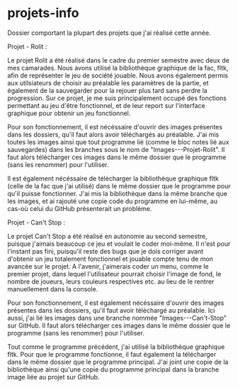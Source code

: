# projets-info
Dossier comportant la plupart des projets que j'ai réalisé cette année.

Projet - Rolit :

Le projet Rolit a été réalisé dans le cadre du premier semestre avec deux de mes camarades. Nous avons utilisé la bibliothèque graphique de la fac, fltk, afin de représenter le jeu de société jouable. Nous avons également permis aux utilsiateurs de choisir au préalable les paramètres de la partie, et également de la sauvegarder pour la rejouer plus tard sans perdre la progression. Sur ce projet, je me suis principalement occupé des fonctions permettant au jeu d'être fonctionnel, et de leur report sur l'interface graphique pour obtenir un jeu fonctionnel.

Pour son fonctionnement, il est nécéssaire d'ouvrir des images présentes dans les dossiers, qu'il faut alors avoir téléchargés au préalable. J'ai mis toutes les images ainsi que tout programme lié (comme le bloc notes lié aux sauvegardes) dans les branches sous le nom de "Images---Projet-Rolit". Il faut alors télécharger ces images dans le même dossier que le programme (sans les renommer) pour l'utiliser.

Il est également nécéssaire de télécharger la bibliothèque graphique fltk (celle de la fac que j'ai utilisé) dans le même dossier que le programme pour qu'il puisse fonctionner. J'ai mis la bibliothèque dans la même branche que les images, et ai rajouté une copie code du programme en lui-même, au cas-où celui du GitHub présenterait un problème.


Projet - Can't Stop :

Le projet Can't Stop a été réalisé en autonomie au second semestre, puisque j'aimais beaucoup ce jeu et voulait le coder moi-même. Il n'est pour l'instant pas fini, puisqu'il reste des bugs que je dois corriger avant d'obtenir un jeu totalement fonctionnel et jouable compte tenu de mon avancée sur le projet. A l'avenir, j'aimerais coder un menu, comme le premier projet, dans lequel l'utilisateur pourrait choisir l'image de fond, le nombre de joueurs, leurs couleurs respectives etc. au lieu de le rentrer manuellement dans la console.

Pour son fonctionnement, il est également nécéssaire d'ouvrir des images présentes dans les dossiers, qu'il faut avoir téléchargé au préalable. Ici aussi, j'ai lié les images dans une branche nommée "Images---Can't-Stop" sur GitHub. Il faut alors télécharger ces images dans le même dossier que le programme (sans les renommer) pour l'utiliser.

Tout comme le programme précédent, j'ai utilisé la bibliothèque graphique fltk. Pour que le programme fonctionne, il faut également la télécharger dans le même dossier que le programme principal. J'ai joint une copie de la bibliothèque ainsi qu'une copie du programme principal dans la branche image liée au projet sur GitHub.
